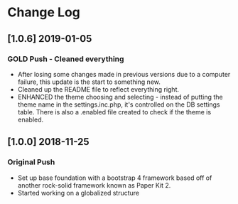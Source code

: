 # Change Log

## [1.0.6] 2019-01-05
### GOLD Push - Cleaned everything 
 - After losing some changes made in previous versions due to a computer failure, this update is the start to something new. 
 - Cleaned up the README file to reflect everything right.
 - ENHANCED the theme choosing and selecting - instead of putting the theme name in the settings.inc.php, it's controlled on the DB settings table. There is also a .enabled file created to check if the theme is enabled. 

## [1.0.0] 2018-11-25
### Original Push
 - Set up base foundation with a bootstrap 4 framework based off of another rock-solid framework
   known as Paper Kit 2.
 - Started working on a globalized structure
